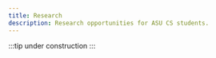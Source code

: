 ```yaml
---
title: Research
description: Research opportunities for ASU CS students.
---
```


:::tip
under construction
:::
